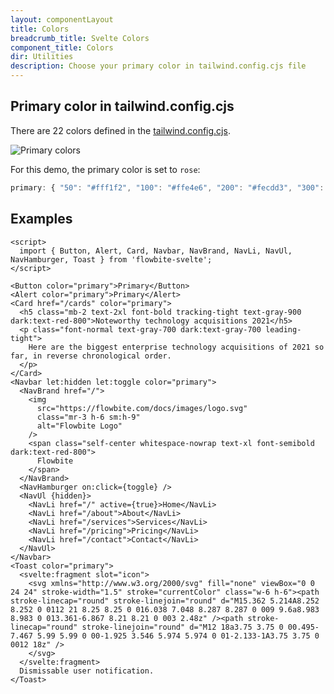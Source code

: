 ```yaml
---
layout: componentLayout
title: Colors 
breadcrumb_title: Svelte Colors
component_title: Colors
dir: Utilities
description: Choose your primary color in tailwind.config.cjs file
---
```


<script>
  import { TableProp, TableDefaultRow } from '../../utils';
  import { A, Img, P } from '$lib';
</script>

## Primary color in tailwind.config.cjs

There are 22 colors defined in the <A href="https://github.com/themesberg/flowbite-svelte/blob/main/tailwind.config.cjs">tailwind.config.cjs</A>.

<Img src="/images/colors.webp" alt="Primary colors" class="flex justify-center rounded-lg p-8" />

For this demo, the primary color is set to `rose`:

<div class="w-full overflow-auto py-4">

```js example hideOutput
primary: { "50": "#fff1f2", "100": "#ffe4e6", "200": "#fecdd3", "300": "#fda4af", "400": "#fb7185", "500": "#f43f5e", "600": "#e11d48", "700": "#be123c", "800": "#9f1239", "900": "#881337" }
```

</div>

## Examples

```svelte example class="flex flex-col gap-4" hideScript
<script>
  import { Button, Alert, Card, Navbar, NavBrand, NavLi, NavUl, NavHamburger, Toast } from 'flowbite-svelte';
</script>

<Button color="primary">Primary</Button>
<Alert color="primary">Primary</Alert>
<Card href="/cards" color="primary">
  <h5 class="mb-2 text-2xl font-bold tracking-tight text-gray-900 dark:text-red-800">Noteworthy technology acquisitions 2021</h5>
  <p class="font-normal text-gray-700 dark:text-gray-700 leading-tight">
    Here are the biggest enterprise technology acquisitions of 2021 so far, in reverse chronological order.
  </p>
</Card>
<Navbar let:hidden let:toggle color="primary">
  <NavBrand href="/">
    <img
      src="https://flowbite.com/docs/images/logo.svg"
      class="mr-3 h-6 sm:h-9"
      alt="Flowbite Logo"
    />
    <span class="self-center whitespace-nowrap text-xl font-semibold dark:text-red-800">
      Flowbite
    </span>
  </NavBrand>
  <NavHamburger on:click={toggle} />
  <NavUl {hidden}>
    <NavLi href="/" active={true}>Home</NavLi>
    <NavLi href="/about">About</NavLi>
    <NavLi href="/services">Services</NavLi>
    <NavLi href="/pricing">Pricing</NavLi>
    <NavLi href="/contact">Contact</NavLi>
  </NavUl>
</Navbar>
<Toast color="primary">
  <svelte:fragment slot="icon">
    <svg xmlns="http://www.w3.org/2000/svg" fill="none" viewBox="0 0 24 24" stroke-width="1.5" stroke="currentColor" class="w-6 h-6"><path stroke-linecap="round" stroke-linejoin="round" d="M15.362 5.214A8.252 8.252 0 0112 21 8.25 8.25 0 016.038 7.048 8.287 8.287 0 009 9.6a8.983 8.983 0 013.361-6.867 8.21 8.21 0 003 2.48z" /><path stroke-linecap="round" stroke-linejoin="round" d="M12 18a3.75 3.75 0 00.495-7.467 5.99 5.99 0 00-1.925 3.546 5.974 5.974 0 01-2.133-1A3.75 3.75 0 0012 18z" />
    </svg>
  </svelte:fragment>
  Dismissable user notification.
</Toast>
```

